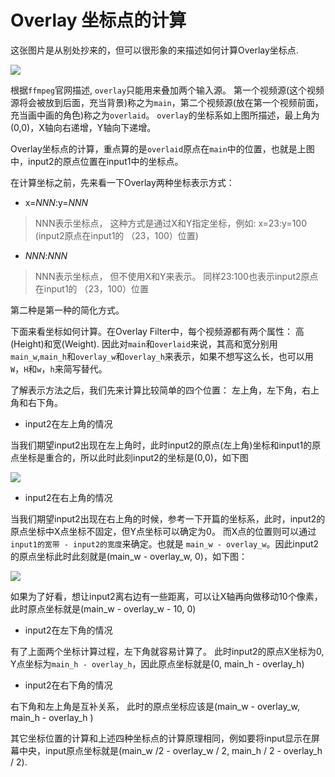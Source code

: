 # Overlay 坐标点的计算

这张图片是从别处抄来的，但可以很形象的来描述如何计算Overlay坐标点.

![](https://tva1.sinaimg.cn/large/006y8mN6ly1g8u5lce74cj30jm0evq6g.jpg)

根据`ffmpeg`官网描述, `overlay`只能用来叠加两个输入源。 第一个视频源(这个视频源将会被放到后面，充当背景)称之为`main`，第二个视频源(放在第一个视频前面，充当画中画的角色)称之为`overlaid`。 `overlay`的坐标系如上图所描述，最上角为(0,0)，X轴向右递增，Y轴向下递增。

Overlay坐标点的计算，重点算的是`overlaid`原点在`main`中的位置，也就是上图中，input2的原点位置在input1中的坐标点。

在计算坐标之前，先来看一下Overlay两种坐标表示方式：

+ x=*NNN*:y=*NNN*
> NNN表示坐标点， 这种方式是通过X和Y指定坐标，例如: x=23:y=100  (input2原点在input1的 （23，100）位置)

+ *NNN*:*NNN*
> NNN表示坐标点， 但不使用X和Y来表示。 同样23:100也表示input2原点在input1的 （23，100）位置

第二种是第一种的简化方式。

下面来看坐标如何计算。在Overlay Filter中，每个视频源都有两个属性： 高(Height)和宽(Weight). 因此对`main`和`overlaid`来说，其高和宽分别用`main_w`,`main_h`和`overlay_w`和`overlay_h`来表示，如果不想写这么长，也可以用`W`，`H`和`w`，`h`来简写替代。

了解表示方法之后，我们先来计算比较简单的四个位置： 左上角，左下角，右上角和右下角。

+ input2在左上角的情况

当我们期望input2出现在左上角时，此时input2的原点(左上角)坐标和input1的原点坐标是重合的，所以此时此刻input2的坐标是(0,0)，如下图

![](https://tva1.sinaimg.cn/large/006y8mN6ly1g8u6cnknexj30jt0eyadn.jpg)

+ input2在右上角的情况

当我们期望input2出现在右上角的时候，参考一下开篇的坐标系，此时，input2的原点坐标中X点坐标不固定，但Y点坐标可以确定为0。 而X点的位置则可以通过 `input1的宽带 - input2的宽度`来确定。也就是 `main_w - overlay_w`。因此input2的原点坐标此时此刻就是(main_w - overlay_w, 0)，如下图：

![](https://tva1.sinaimg.cn/large/006y8mN6ly1g8u6u6w2d4j30jl0f3421.jpg)

如果为了好看，想让input2离右边有一些距离，可以让X轴再向做移动10个像素，此时原点坐标就是(main_w - overlay_w - 10, 0)

+ input2在左下角的情况

有了上面两个坐标计算过程，左下角就容易计算了。 此时input2的原点X坐标为0, Y点坐标为`main_h - overlay_h`，因此原点坐标就是(0, main_h - overlay_h)

+ input2在右下角的情况

右下角和左上角是互补关系， 此时的原点坐标应该是(main_w - overlay_w, main_h - overlay_h )


其它坐标位置的计算和上述四种坐标点的计算原理相同，例如要将input显示在屏幕中央，input原点坐标就是(main_w /2 - overlay_w / 2, main_h / 2 - overlay_h / 2).